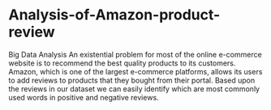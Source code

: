 # Analysis-of-Amazon-product-review
Big Data Analysis
An existential problem for most of the online e-commerce website is to recommend the best quality products to its customers. Amazon, which is one of the largest e-commerce platforms, allows its users to add reviews to products that they bought from their portal. Based upon the reviews in our dataset we can easily identify which are most commonly used words in positive and negative reviews.
